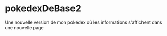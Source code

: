 # pokedexDeBase2
Une nouvelle version de mon pokédex où les informations s'affichent dans une nouvelle page
